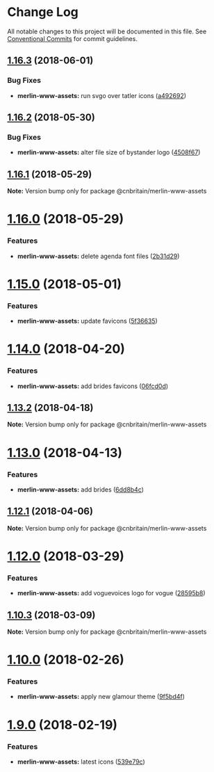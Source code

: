 # Change Log

All notable changes to this project will be documented in this file.
See [Conventional Commits](https://conventionalcommits.org) for commit guidelines.

<a name="1.16.3"></a>
## [1.16.3](https://github.com/cnduk/merlin-www-components/compare/@cnbritain/merlin-www-assets@1.16.2...@cnbritain/merlin-www-assets@1.16.3) (2018-06-01)


### Bug Fixes

* **merlin-www-assets:** run svgo over tatler icons ([a492692](https://github.com/cnduk/merlin-www-components/commit/a492692))




<a name="1.16.2"></a>
## [1.16.2](https://github.com/cnduk/merlin-www-components/compare/@cnbritain/merlin-www-assets@1.16.1...@cnbritain/merlin-www-assets@1.16.2) (2018-05-30)


### Bug Fixes

* **merlin-www-assets:** alter file size of bystander logo ([4508f67](https://github.com/cnduk/merlin-www-components/commit/4508f67))




<a name="1.16.1"></a>
## [1.16.1](https://github.com/cnduk/merlin-www-components/compare/@cnbritain/merlin-www-assets@1.16.0...@cnbritain/merlin-www-assets@1.16.1) (2018-05-29)




**Note:** Version bump only for package @cnbritain/merlin-www-assets

<a name="1.16.0"></a>
# [1.16.0](https://github.com/cnduk/merlin-www-components/compare/@cnbritain/merlin-www-assets@1.15.3...@cnbritain/merlin-www-assets@1.16.0) (2018-05-29)


### Features

* **merlin-www-assets:** delete agenda font files ([2b31d29](https://github.com/cnduk/merlin-www-components/commit/2b31d29))




<a name="1.15.0"></a>
# [1.15.0](https://github.com/cnduk/merlin-www-components/compare/@cnbritain/merlin-www-assets@1.14.1...@cnbritain/merlin-www-assets@1.15.0) (2018-05-01)


### Features

* **merlin-www-assets:** update favicons ([5f36635](https://github.com/cnduk/merlin-www-components/commit/5f36635))




<a name="1.14.0"></a>
# [1.14.0](https://github.com/cnduk/merlin-www-components/compare/@cnbritain/merlin-www-assets@1.13.3...@cnbritain/merlin-www-assets@1.14.0) (2018-04-20)


### Features

* **merlin-www-assets:** add brides favicons ([06fcd0d](https://github.com/cnduk/merlin-www-components/commit/06fcd0d))




<a name="1.13.2"></a>
## [1.13.2](https://github.com/cnduk/merlin-www-components/compare/@cnbritain/merlin-www-assets@1.13.1...@cnbritain/merlin-www-assets@1.13.2) (2018-04-18)




**Note:** Version bump only for package @cnbritain/merlin-www-assets

<a name="1.13.0"></a>
# [1.13.0](https://github.com/cnduk/merlin-www-components/compare/@cnbritain/merlin-www-assets@1.12.1...@cnbritain/merlin-www-assets@1.13.0) (2018-04-13)


### Features

* **merlin-www-assets:** add brides ([6dd8b4c](https://github.com/cnduk/merlin-www-components/commit/6dd8b4c))




<a name="1.12.1"></a>
## [1.12.1](https://github.com/cnduk/merlin-www-components/compare/@cnbritain/merlin-www-assets@1.12.0...@cnbritain/merlin-www-assets@1.12.1) (2018-04-06)




**Note:** Version bump only for package @cnbritain/merlin-www-assets

<a name="1.12.0"></a>
# [1.12.0](https://github.com/cnduk/merlin-www-components/compare/@cnbritain/merlin-www-assets@1.11.0...@cnbritain/merlin-www-assets@1.12.0) (2018-03-29)


### Features

* **merlin-www-assets:** add voguevoices logo for vogue ([28595b8](https://github.com/cnduk/merlin-www-components/commit/28595b8))




<a name="1.10.3"></a>
## [1.10.3](https://github.com/cnduk/merlin-www-components/compare/@cnbritain/merlin-www-assets@1.10.2...@cnbritain/merlin-www-assets@1.10.3) (2018-03-09)




**Note:** Version bump only for package @cnbritain/merlin-www-assets

<a name="1.10.0"></a>
# [1.10.0](https://github.com/cnduk/merlin-www-components/compare/@cnbritain/merlin-www-assets@1.9.4...@cnbritain/merlin-www-assets@1.10.0) (2018-02-26)


### Features

* **merlin-www-assets:** apply new glamour theme ([9f5bd4f](https://github.com/cnduk/merlin-www-components/commit/9f5bd4f))




<a name="1.9.0"></a>
# [1.9.0](https://github.com/cnduk/merlin-www-components/compare/@cnbritain/merlin-www-assets@1.8.7...@cnbritain/merlin-www-assets@1.9.0) (2018-02-19)


### Features

* **merlin-www-assets:** latest icons ([539e79c](https://github.com/cnduk/merlin-www-components/commit/539e79c))
